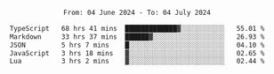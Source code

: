 <div align="center">
<p style="text-align: center;">
<!--START_SECTION:waka-->

```txt
From: 04 June 2024 - To: 04 July 2024

TypeScript   68 hrs 41 mins  █████████████▓░░░░░░░░░░░   55.01 %
Markdown     33 hrs 37 mins  ██████▓░░░░░░░░░░░░░░░░░░   26.93 %
JSON         5 hrs 7 mins    █░░░░░░░░░░░░░░░░░░░░░░░░   04.10 %
JavaScript   3 hrs 18 mins   ▓░░░░░░░░░░░░░░░░░░░░░░░░   02.65 %
Lua          3 hrs 2 mins    ▓░░░░░░░░░░░░░░░░░░░░░░░░   02.44 %
```

<!--END_SECTION:waka-->
</p>
</div>
